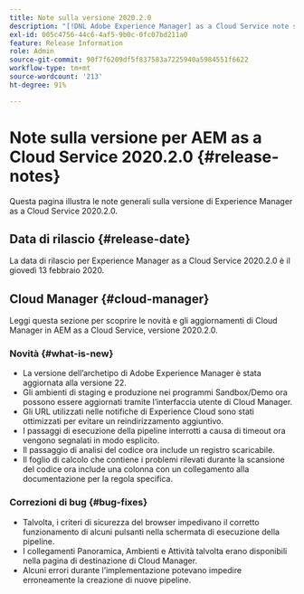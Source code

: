 ```yaml
---
title: Note sulla versione 2020.2.0
description: "[!DNL Adobe Experience Manager] as a Cloud Service note sulla versione 2020.2.0."
exl-id: 005c4756-44c6-4af5-9b0c-0fc07bd211a0
feature: Release Information
role: Admin
source-git-commit: 90f7f6209df5f837583a7225940a5984551f6622
workflow-type: tm+mt
source-wordcount: '213'
ht-degree: 91%

---
```


# Note sulla versione per AEM as a Cloud Service 2020.2.0 {#release-notes}

Questa pagina illustra le note generali sulla versione di Experience Manager as a Cloud Service 2020.2.0.

## Data di rilascio {#release-date}

La data di rilascio per Experience Manager as a Cloud Service 2020.2.0 è il giovedì 13 febbraio 2020.

## Cloud Manager {#cloud-manager}

Leggi questa sezione per scoprire le novità e gli aggiornamenti di Cloud Manager in AEM as a Cloud Service, versione 2020.2.0.

### Novità {#what-is-new}

* La versione dell’archetipo di Adobe Experience Manager è stata aggiornata alla versione 22.
* Gli ambienti di staging e produzione nei programmi Sandbox/Demo ora possono essere aggiornati tramite l’interfaccia utente di Cloud Manager.
* Gli URL utilizzati nelle notifiche di Experience Cloud sono stati ottimizzati per evitare un reindirizzamento aggiuntivo.
* I passaggi di esecuzione della pipeline interrotti a causa di timeout ora vengono segnalati in modo esplicito.
* Il passaggio di analisi del codice ora include un registro scaricabile.
* Il foglio di calcolo che contiene i problemi rilevati durante la scansione del codice ora include una colonna con un collegamento alla documentazione per la regola specifica.

### Correzioni di bug  {#bug-fixes}

* Talvolta, i criteri di sicurezza del browser impedivano il corretto funzionamento di alcuni pulsanti nella schermata di esecuzione della pipeline.
* I collegamenti Panoramica, Ambienti e Attività talvolta erano disponibili nella pagina di destinazione di Cloud Manager.
* Alcuni errori durante l’implementazione potevano impedire erroneamente la creazione di nuove pipeline.
